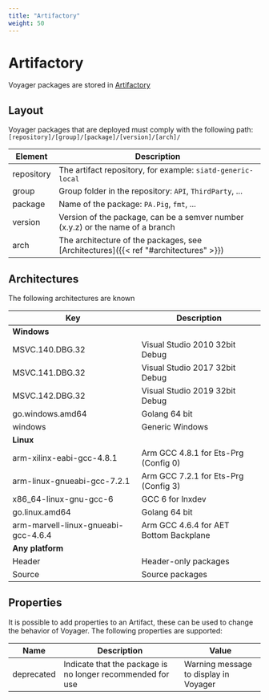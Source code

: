 ```yaml
---
title: "Artifactory"
weight: 50
---
```


# Artifactory
Voyager packages are stored in [Artifactory](https://artifactory.prodrive.nl/artifactory/webapp/#/home)

## Layout
Voyager packages that are deployed must comply with the following path:
`[repository]/[group]/[package]/[version]/[arch]/`

|Element   |Description|
|----------|-----------|
|repository|The artifact repository, for example: `siatd-generic-local`|
|group     |Group folder in the repository: `API`, `ThirdParty`, ...|
|package   |Name of the package: `PA.Pig`, `fmt`, ...|
|version   |Version of the package, can be a semver number (x.y.z) or the name of a branch|
|arch      |The architecture of the packages, see [Architectures]({{< ref "#architectures" >}})|

## Architectures
The following architectures are known

|Key            |Description|
|---------------|-----------|
|**Windows**||
|MSVC.140.DBG.32|Visual Studio 2010 32bit Debug|
|MSVC.141.DBG.32|Visual Studio 2017 32bit Debug|
|MSVC.142.DBG.32|Visual Studio 2019 32bit Debug|
|go.windows.amd64|Golang 64 bit|
|windows|Generic Windows|
|**Linux**||
|arm-xilinx-eabi-gcc-4.8.1|Arm GCC 4.8.1 for Ets-Prg (Config 0)|
|arm-linux-gnueabi-gcc-7.2.1|Arm GCC 7.2.1 for Ets-Prg (Config 3)|
|x86_64-linux-gnu-gcc-6|GCC 6 for lnxdev|
|go.linux.amd64|Golang 64 bit|
|arm-marvell-linux-gnueabi-gcc-4.6.4|Arm GCC 4.6.4 for AET Bottom Backplane|
|**Any platform**||
|Header|Header-only packages|
|Source|Source packages|

## Properties
It is possible to add properties to an Artifact, these can be used to change the behavior of Voyager.
The following properties are supported:

|Name      |Description                                               |Value                                |
|----------|----------------------------------------------------------|-------------------------------------|
|deprecated|Indicate that the package is no longer recommended for use|Warning message to display in Voyager|
